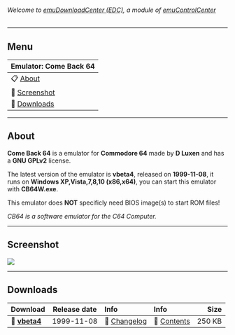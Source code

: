 ###### Welcome to [emuDownloadCenter (EDC)](https://github.com/PhoenixInteractiveNL/emuDownloadCenter/wiki/), a module of [emuControlCenter](https://github.com/PhoenixInteractiveNL/emuControlCenter/wiki/)
***
## Menu
| **Emulator: Come Back 64** |
|:---------|
| :clipboard: [About](#about) |
| :sunrise: [Screenshot](#screenshot) |
| :floppy_disk: [Downloads](#downloads) |
***
## About
**Come Back 64** is a emulator for **Commodore 64** made by **D Luxen** and has a **GNU GPLv2** license.

The latest version of the emulator is **vbeta4**, released on **1999-11-08**, it runs on **Windows XP,Vista,7,8,10 (x86,x64)**, you can start this emulator with **CB64W.exe**.

This emulator does **NOT** specificly need BIOS image(s) to start ROM files!

_CB64 is a software emulator for the C64 Computer._
***
## Screenshot
![](https://raw.githubusercontent.com/PhoenixInteractiveNL/emuDownloadCenter/master/hooks/comeback64/screen.jpg)
***
## Downloads
| Download | Release date  | Info       | Info       | Size       |
|:---------|:-------------:|:-----------|:-----------|-----------:|
| :floppy_disk: [**vbeta4**](https://github.com/PhoenixInteractiveNL/edc-repo0002/raw/master/comeback64/beta4.7z) | 1999-11-08 | :page_facing_up: [Changelog](https://github.com/PhoenixInteractiveNL/edc-repo0002/blob/master/comeback64/beta4_changelog.txt) | :mag_right: [Contents](https://github.com/PhoenixInteractiveNL/edc-repo0002/blob/master/comeback64/beta4_contents.txt) | 250 KB |
